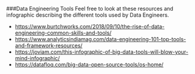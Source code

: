 ###Data Engineering Tools
Feel free to look at these resources and infographic describing the different tools used by Data Engineers.

* https://www.burtchworks.com/2018/09/10/the-rise-of-data-engineering-common-skills-and-tools/
* https://www.analyticsindiamag.com/data-engineering-101-top-tools-and-framework-resources/
* https://joviam.com/this-infographic-of-big-data-tools-will-blow-your-mind-infographic/
*   https://datafloq.com/big-data-open-source-tools/os-home/